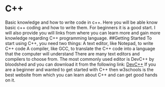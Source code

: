 # C++
Basic knowledge and how to write code in c++.
Here you will be able know basic c++ coding and how to write them.
For beginners it is a good start.
I will also provide you will links from where you can learn more and gain more knowledge regarding C++ programming language.
##Getting Started
To start using C++, you need two things:
A text editor, like Notepad, to write C++ code
A compiler, like GCC, to translate the C++ code into a language that the computer will understand
There are many text editors and compilers to choose from.
The most commonly used editor is DevC++ by bloodshed and you can download it from the following link:
[DevC++](https://bloodshed-dev-c.en.softonic.com/download)
If you are a beginner and wanted to get started with C++ then w3schools is the best website from which you can learn about C++ and can get good hands on it.
